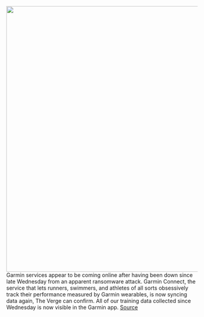<img src='https://cdn.vox-cdn.com/thumbor/q8q6LI4yO1KRgVstwX6ieAnvpSM=/0x0:2040x1360/1200x800/filters:focal(857x517:1183x843)/cdn.vox-cdn.com/uploads/chorus_image/image/67112434/vpavic_280317_1571_0118.0.0.jpg' width='700px' /><br/>
Garmin services appear to be coming online after having been down since late Wednesday from an apparent ransomware attack. Garmin Connect, the service that lets runners, swimmers, and athletes of all sorts obsessively track their performance measured by Garmin wearables, is now syncing data again, The Verge can confirm. All of our training data collected since Wednesday is now visible in the Garmin app.
<a href='https://www.theverge.com/2020/7/27/21339910/garmin-back-online-recovery-ransomeware'> Source <a/>